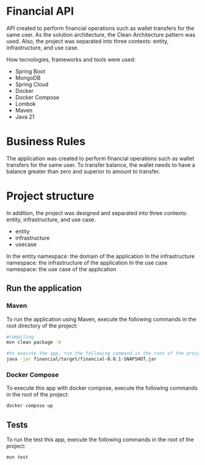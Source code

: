 # Financial API
API created to perform financial operations such as wallet transfers for the same user.
As the solution architecture, the Clean Architecture pattern was used. Also, the project was separated into three contexts: entity, infrastructure, and use case.

How tecnologies, frameworks and tools were used:
- Spring Boot
- MongoDB
- Spring Cloud
- Docker
- Docker Compose
- Lombok
- Maven
- Java 21

# Business Rules

The application was created to perform financial operations such as wallet transfers for the same user.
To transfer balance, the wallet needs to have a balance greater than zero and superior to amount to transfer.


# Project structure
In addition, the project was designed and separated into three contexts: entity, infrastructure, and use case.

+ entity
+ infrastructure
+ usecase
 
In the entity namespace: the domain of the application
In the infrastructure namespace: the infrastructure of the application
In the use case namespace: the use case of the application


## Run the application
### Maven

To run the application using Maven, execute the following commands in the root directory of the project:

```bash
#compiling
mvn clean package -U 

#to execute the app, run the following command in the root of the project
java -jar financial/target/financial-0.0.1-SNAPSHOT.jar

```
### Docker Compose

To execute this app with docker compose, execute the following commands in the root of the project:

```bash
docker compose up
```

## Tests

To run the test this app, execute the following commands in the root of the project:
```bash
mvn test 
```
